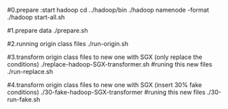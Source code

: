 #0.prepare :start hadoop
cd ../hadoop/bin
./hadoop namenode -format
./hadoop start-all.sh

#1.prepare data
./prepare.sh

#2.running origin class files
./run-origin.sh

#3.transform origin class files to new one with SGX (only replace the conditions)
./replace-hadoop-SGX-transformer.sh
#runing this new files
./run-replace.sh

#4.transform origin class files to new one with SGX (insert 30% fake conditions)
./30-fake-hadoop-SGX-transformer
#runing this new files
./30-run-fake.sh